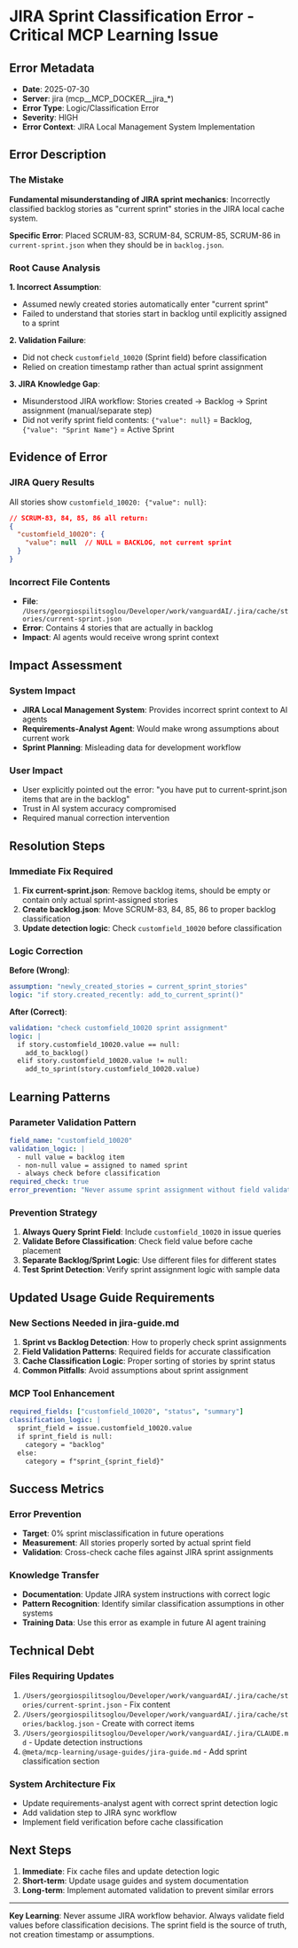 # JIRA Sprint Classification Error - Critical MCP Learning Issue

## Error Metadata
- **Date**: 2025-07-30
- **Server**: jira (mcp__MCP_DOCKER__jira_*)
- **Error Type**: Logic/Classification Error
- **Severity**: HIGH
- **Error Context**: JIRA Local Management System Implementation

## Error Description

### The Mistake
**Fundamental misunderstanding of JIRA sprint mechanics**: Incorrectly classified backlog stories as "current sprint" stories in the JIRA local cache system.

**Specific Error**: Placed SCRUM-83, SCRUM-84, SCRUM-85, SCRUM-86 in `current-sprint.json` when they should be in `backlog.json`.

### Root Cause Analysis

**1. Incorrect Assumption**: 
- Assumed newly created stories automatically enter "current sprint"
- Failed to understand that stories start in backlog until explicitly assigned to a sprint

**2. Validation Failure**:
- Did not check `customfield_10020` (Sprint field) before classification
- Relied on creation timestamp rather than actual sprint assignment

**3. JIRA Knowledge Gap**:
- Misunderstood JIRA workflow: Stories created → Backlog → Sprint assignment (manual/separate step)
- Did not verify sprint field contents: `{"value": null}` = Backlog, `{"value": "Sprint Name"}` = Active Sprint

## Evidence of Error

### JIRA Query Results
All stories show `customfield_10020: {"value": null}`:

```json
// SCRUM-83, 84, 85, 86 all return:
{
  "customfield_10020": {
    "value": null  // NULL = BACKLOG, not current sprint
  }
}
```

### Incorrect File Contents
- **File**: `/Users/georgiospilitsoglou/Developer/work/vanguardAI/.jira/cache/stories/current-sprint.json`
- **Error**: Contains 4 stories that are actually in backlog
- **Impact**: AI agents would receive wrong sprint context

## Impact Assessment

### System Impact
- **JIRA Local Management System**: Provides incorrect sprint context to AI agents
- **Requirements-Analyst Agent**: Would make wrong assumptions about current work
- **Sprint Planning**: Misleading data for development workflow

### User Impact
- User explicitly pointed out the error: "you have put to current-sprint.json items that are in the backlog"
- Trust in AI system accuracy compromised
- Required manual correction intervention

## Resolution Steps

### Immediate Fix Required
1. **Fix current-sprint.json**: Remove backlog items, should be empty or contain only actual sprint-assigned stories
2. **Create backlog.json**: Move SCRUM-83, 84, 85, 86 to proper backlog classification
3. **Update detection logic**: Check `customfield_10020` before classification

### Logic Correction
**Before (Wrong)**:
```yaml
assumption: "newly_created_stories = current_sprint_stories"
logic: "if story.created_recently: add_to_current_sprint()"
```

**After (Correct)**:
```yaml
validation: "check customfield_10020 sprint assignment"
logic: |
  if story.customfield_10020.value == null:
    add_to_backlog()
  elif story.customfield_10020.value != null:
    add_to_sprint(story.customfield_10020.value)
```

## Learning Patterns

### Parameter Validation Pattern
```yaml
field_name: "customfield_10020"
validation_logic: |
  - null value = backlog item
  - non-null value = assigned to named sprint
  - always check before classification
required_check: true
error_prevention: "Never assume sprint assignment without field validation"
```

### Prevention Strategy
1. **Always Query Sprint Field**: Include `customfield_10020` in issue queries
2. **Validate Before Classification**: Check field value before cache placement
3. **Separate Backlog/Sprint Logic**: Use different files for different states
4. **Test Sprint Detection**: Verify sprint assignment logic with sample data

## Updated Usage Guide Requirements

### New Sections Needed in jira-guide.md
1. **Sprint vs Backlog Detection**: How to properly check sprint assignments
2. **Field Validation Patterns**: Required fields for accurate classification
3. **Cache Classification Logic**: Proper sorting of stories by sprint status
4. **Common Pitfalls**: Avoid assumptions about sprint assignment

### MCP Tool Enhancement
```yaml
required_fields: ["customfield_10020", "status", "summary"]
classification_logic: |
  sprint_field = issue.customfield_10020.value
  if sprint_field is null:
    category = "backlog"
  else:
    category = f"sprint_{sprint_field}"
```

## Success Metrics

### Error Prevention
- **Target**: 0% sprint misclassification in future operations
- **Measurement**: All stories properly sorted by actual sprint field
- **Validation**: Cross-check cache files against JIRA sprint assignments

### Knowledge Transfer
- **Documentation**: Update JIRA system instructions with correct logic
- **Pattern Recognition**: Identify similar classification assumptions in other systems
- **Training Data**: Use this error as example in future AI agent training

## Technical Debt

### Files Requiring Updates
1. `/Users/georgiospilitsoglou/Developer/work/vanguardAI/.jira/cache/stories/current-sprint.json` - Fix content
2. `/Users/georgiospilitsoglou/Developer/work/vanguardAI/.jira/cache/stories/backlog.json` - Create with correct items
3. `/Users/georgiospilitsoglou/Developer/work/vanguardAI/.jira/CLAUDE.md` - Update detection instructions
4. `@meta/mcp-learning/usage-guides/jira-guide.md` - Add sprint classification section

### System Architecture Fix
- Update requirements-analyst agent with correct sprint detection logic
- Add validation step to JIRA sync workflow
- Implement field verification before cache classification

## Next Steps
1. **Immediate**: Fix cache files and update detection logic
2. **Short-term**: Update usage guides and system documentation  
3. **Long-term**: Implement automated validation to prevent similar errors

---

**Key Learning**: Never assume JIRA workflow behavior. Always validate field values before classification decisions. The sprint field is the source of truth, not creation timestamp or assumptions.